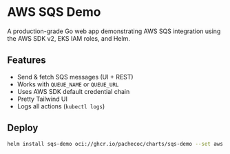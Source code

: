# AWS SQS Demo

A production-grade Go web app demonstrating AWS SQS integration using the AWS SDK v2, EKS IAM roles, and Helm.

## Features
- Send & fetch SQS messages (UI + REST)
- Works with `QUEUE_NAME` or `QUEUE_URL`
- Uses AWS SDK default credential chain
- Pretty Tailwind UI
- Logs all actions (`kubectl logs`)

## Deploy
```bash
helm install sqs-demo oci://ghcr.io/pachecoc/charts/sqs-demo --set aws.queueName=my-demo-queue
```
